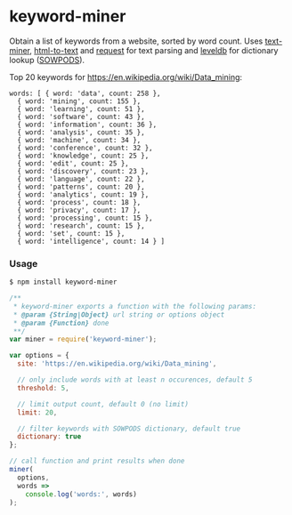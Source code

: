 # keyword-miner

Obtain a list of keywords from a website, sorted by word count. Uses [text-miner](https://github.com/Planeshifter/text-miner), [html-to-text](https://github.com/werk85/node-html-to-text) and [request](https://github.com/request/request) for text parsing and [leveldb](https://github.com/Level/levelup) for dictionary lookup ([SOWPODS](https://raw.githubusercontent.com/jmlewis/valett/master/scrabble/sowpods.txt)).

Top 20 keywords for https://en.wikipedia.org/wiki/Data_mining:

```
words: [ { word: 'data', count: 258 },
  { word: 'mining', count: 155 },
  { word: 'learning', count: 51 },
  { word: 'software', count: 43 },
  { word: 'information', count: 36 },
  { word: 'analysis', count: 35 },
  { word: 'machine', count: 34 },
  { word: 'conference', count: 32 },
  { word: 'knowledge', count: 25 },
  { word: 'edit', count: 25 },
  { word: 'discovery', count: 23 },
  { word: 'language', count: 22 },
  { word: 'patterns', count: 20 },
  { word: 'analytics', count: 19 },
  { word: 'process', count: 18 },
  { word: 'privacy', count: 17 },
  { word: 'processing', count: 15 },
  { word: 'research', count: 15 },
  { word: 'set', count: 15 },
  { word: 'intelligence', count: 14 } ]
```

### Usage

```bash
$ npm install keyword-miner
```

```javascript
/**
 * keyword-miner exports a function with the following params:
 * @param {String|Object} url string or options object
 * @param {Function} done
 **/
var miner = require('keyword-miner');

var options = {
  site: 'https://en.wikipedia.org/wiki/Data_mining',

  // only include words with at least n occurences, default 5
  threshold: 5,

  // limit output count, default 0 (no limit)
  limit: 20,

  // filter keywords with SOWPODS dictionary, default true
  dictionary: true
};

// call function and print results when done
miner(
  options,
  words =>
    console.log('words:', words)
);
```
